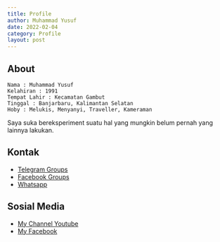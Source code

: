```yaml
---
title: Profile
author: Muhammad Yusuf
date: 2022-02-04
category: Profile
layout: post
---
```


## About

```
Nama : Muhammad Yusuf
Kelahiran : 1991
Tempat Lahir : Kecamatan Gambut
Tinggal : Banjarbaru, Kalimantan Selatan
Hoby : Melukis, Menyanyi, Traveller, Kameraman
```

Saya suka bereksperiment suatu hal yang mungkin belum pernah yang lainnya lakukan.

## Kontak

- [Telegram Groups](https://t.me/+T2c6_lM_ACtlZDM9)
- [Facebook Groups](https://facebook.com/groups/openclashpasswallindonesia)
- [Whatsapp](https://wa.me/6287764241047)

## Sosial Media

- [My Channel Youtube](https://youtube.com/@masterwifinetworksolution)
- [My Facebook](https://facebook.com/muhammadyusuf1992)